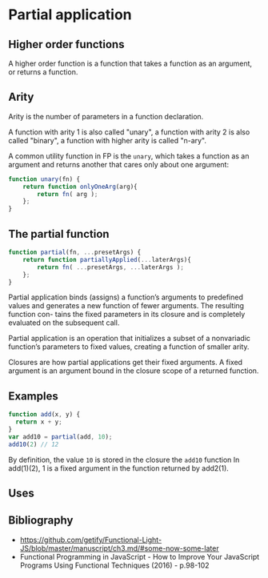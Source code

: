 # Partial application

## Higher order functions
A higher order function is a function that takes a function as an argument, or returns a function.

## Arity
Arity is the number of parameters in a function declaration.

A function with arity 1 is also called "unary", a function with arity 2 is also called "binary", a function with higher arity is called "n-ary".

A common utility function in FP is the `unary`, which takes a function as an argument and returns another that cares only about one argument:
```js
function unary(fn) {
    return function onlyOneArg(arg){
        return fn( arg );
    };
}
```

## The partial function
```js
function partial(fn, ...presetArgs) {
    return function partiallyApplied(...laterArgs){
        return fn( ...presetArgs, ...laterArgs );
    };
}
```





Partial application binds (assigns) a function’s arguments to predefined values and generates a new function of fewer arguments. The resulting function con-
tains the fixed parameters in its closure and is completely evaluated on the subsequent call.



Partial application is an operation that initializes a subset of a nonvariadic function’s
parameters to fixed values, creating a function of smaller arity.


Closures are how partial applications get their fixed arguments. A fixed argument is an argument bound in the closure scope of a returned function.

## Examples
```js
function add(x, y) {
  return x + y;
}
var add10 = partial(add, 10);
add10(2) // 12
```
By definition, the value `10` is stored in the closure the `add10` function In add(1)(2), 1 is a fixed argument in the function returned by add2(1).

## Uses


## Bibliography
+ https://github.com/getify/Functional-Light-JS/blob/master/manuscript/ch3.md/#some-now-some-later
+ Functional Programming in JavaScript - How to Improve Your JavaScript Programs Using Functional Techniques (2016) - p.98-102
